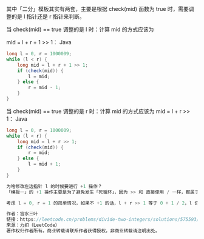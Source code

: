 其中「二分」模板其实有两套，主要是根据 check(mid) 函数为 true 时，需要调整的是 l 指针还是 r 指针来判断。

当 check(mid) == true 调整的是 l 时：计算 mid 的方式应该为 

mid = l + r + 1 >> 1：
Java
```java
long l = 0, r = 1000009;
while (l < r) {
    long mid = l + r + 1 >> 1;
    if (check(mid)) {
        l = mid;
    } else {
        r = mid - 1;
    }
}
```
当 check(mid) == true 调整的是 r 时：计算 mid 的方式应该为 mid = l + r >> 1：
Java
```java
long l = 0, r = 1000009;
while (l < r) {
    long mid = l + r >> 1;
    if (check(mid)) {
        r = mid;
    } else {
        l = mid + 1;
    }
}

为啥修改左边指针 l 的时候要进行 +1 操作？
「模板一」的 +1 操作主要是为了避免发生「死循环」，因为 >> 和 直接使用 / 一样，都属于「下取整」操作。

考虑 l = 0, r = 1 的简单情况，如果不 +1 的话，l + r >> 1 等于 0 + 1 / 2，l 仍然是 0，陷入死循环。

作者：宫水三叶
链接：https://leetcode.cn/problems/divide-two-integers/solutions/575593/shua-chuan-lc-er-fen-bei-zeng-cheng-fa-j-m73b/
来源：力扣（LeetCode）
著作权归作者所有。商业转载请联系作者获得授权，非商业转载请注明出处。